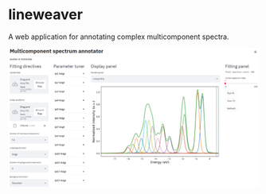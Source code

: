 # lineweaver
A web application for annotating complex multicomponent spectra.

![Front Panel](https://github.com/mpes-kit/lineweaver/blob/main/resources/PanelFigure.png)
